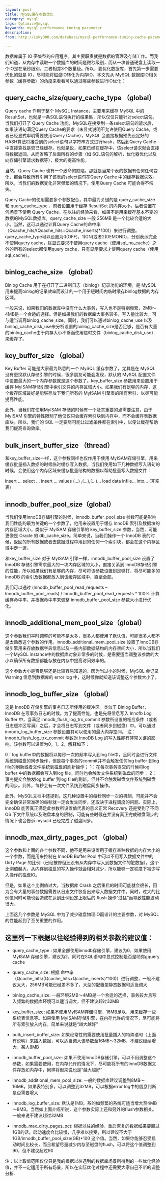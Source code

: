 ```yaml
---
layout: post
title: MySQL缓存参数优化
category: mysql
tags: Optimize@mysql
keywords: mysql performance tuning parameter
description: 
from: http://isky000.com/database/mysql-perfornamce-tuning-cache-parameter

---
```


数据库属于 IO 密集型的应用程序，其主要职责就是数据的管理及存储工作。而我们知道，从内存中读取一个数据库的时间是微秒级别，而从一块普通硬盘上读取一个IO是在毫秒级别，二者相差3个数量级。所以，要优化数据库，首先第一步需要优化的就是 IO，尽可能将磁盘IO转化为内存IO。本文先从 MySQL 数据库IO相关参数（缓存参数）的角度来看看可以通过哪些参数进行IO优化：

## query\_cache\_size/query\_cache\_type （global）
Query cache 作用于整个 MySQL Instance，主要用来缓存 MySQL 中的 ResultSet，也就是一条SQL语句执行的结果集，所以仅仅只能针对select语句。当我们打开了 Query Cache 功能，MySQL在接受到一条select语句的请求后，如果该语句满足Query Cache的要求（未显式说明不允许使用Query Cache，或者已经显式申明需要使用Query Cache），MySQL 会直接根据预先设定好的HASH算法将接受到的select语句以字符串方式进行hash，然后到Query Cache 中直接查找是否已经缓存。也就是说，如果已经在缓存中，该select请求就会直接将数据返回，从而省略了后面所有的步骤（如 SQL语句的解析，优化器优化以及向存储引擎请求数据等），极大的提高性能。

当然，Query Cache 也有一个致命的缺陷，那就是当某个表的数据有任何任何变化，都会导致所有引用了该表的select语句在Query Cache 中的缓存数据失效。所以，当我们的数据变化非常频繁的情况下，使用Query Cache 可能会得不偿失。

Query Cache的使用需要多个参数配合，其中最为关键的是 query_cache_size 和 query_cache_type ，前者设置用于缓存 ResultSet 的内存大小，后者设置在何场景下使用 Query Cache。在以往的经验来看，如果不是用来缓存基本不变的数据的MySQL数据库，query_cache_size 一般 256MB 是一个比较合适的大小。当然，这可以通过计算Query Cache的命中率（Qcache_hits/(Qcache_hits+Qcache_inserts)*100)）来进行调整。query_cache_type可以设置为0(OFF)，1(ON)或者2(DEMOND)，分别表示完全不使用query cache，除显式要求不使用query cache（使用sql_no_cache）之外的所有的select都使用query cache，只有显示要求才使用query cache（使用sql_cache）。

## binlog\_cache\_size （global）
Binlog Cache 用于在打开了二进制日志（binlog）记录功能的环境，是 MySQL 用来提高binlog的记录效率而设计的一个用于短时间内临时缓存binlog数据的内存区域。

一般来说，如果我们的数据库中没有什么大事务，写入也不是特别频繁，2MB～4MB是一个合适的选择。但是如果我们的数据库大事务较多，写入量比较大，可与适当调高binlog_cache_size。同时，我们可以通过binlog_cache_use 以及 binlog_cache_disk_use来分析设置的binlog_cache_size是否足够，是否有大量的binlog_cache由于内存大小不够而使用临时文件（binlog_cache_disk_use）来缓存了。

## key\_buffer\_size （global）
Key Buffer 可能是大家最为熟悉的一个 MySQL 缓存参数了，尤其是在 MySQL 没有更换默认存储引擎的时候，很多朋友可能会发现，默认的 MySQL 配置文件中设置最大的一个内存参数就是这个参数了。key_buffer_size 参数用来设置用于缓存 MyISAM存储引擎中索引文件的内存区域大小。如果我们有足够的内存，这个缓存区域最好是能够存放下我们所有的 MyISAM 引擎表的所有索引，以尽可能提高性能。

此外，当我们在使用MyISAM 存储的时候有一个及其重要的点需要注意，由于 MyISAM 引擎的特性限制了他仅仅只会缓存索引块到内存中，而不会缓存表数据库块。所以，我们的 SQL 一定要尽可能让过滤条件都在索引中，以便让缓存帮助我们提高查询效率。

## bulk\_insert\_buffer\_size （thread）
和key_buffer_size一样，这个参数同样也仅作用于使用 MyISAM存储引擎，用来缓存批量插入数据的时候临时缓存写入数据。当我们使用如下几种数据写入语句的时候，会使用这个内存区域来缓存批量结构的数据以帮助批量写入数据文件：

insert … select …
insert … values (…) ,(…),(…)…
load data infile… into… (非空表)

## innodb\_buffer\_pool\_size（global）
当我们使用InnoDB存储引擎的时候，innodb_buffer_pool_size 参数可能是影响我们性能的最为关键的一个参数了，他用来设置用于缓存 InnoDB 索引及数据块的内存区域大小，类似于 MyISAM 存储引擎的 key_buffer_size 参数，当然，可能更像是 Oracle 的 db_cache_size。简单来说，当我们操作一个 InnoDB 表的时候，返回的所有数据或者去数据过程中用到的任何一个索引块，都会在这个内存区域中走一遭。

和key_buffer_size 对于 MyISAM 引擎一样，innodb_buffer_pool_size 设置了 InnoDB 存储引擎需求最大的一块内存区域的大小，直接关系到 InnoDB存储引擎的性能，所以如果我们有足够的内存，尽可将该参数设置到足够打，将尽可能多的 InnoDB 的索引及数据都放入到该缓存区域中，直至全部。

我们可以通过 (Innodb_buffer_pool_read_requests – Innodb_buffer_pool_reads) / Innodb_buffer_pool_read_requests * 100% 计算缓存命中率，并根据命中率来调整 innodb_buffer_pool_size 参数大小进行优化。

## innodb\_additional\_mem\_pool\_size（global）
这个参数我们平时调整的可能不是太多，很多人都使用了默认值，可能很多人都不是太熟悉这个参数的作用。innodb_additional_mem_pool_size 设置了InnoDB存储引擎用来存放数据字典信息以及一些内部数据结构的内存空间大小，所以当我们一个MySQL Instance中的数据库对象非常多的时候，是需要适当调整该参数的大小以确保所有数据都能存放在内存中提高访问效率的。

这个参数大小是否足够还是比较容易知道的，因为当过小的时候，MySQL 会记录 Warning 信息到数据库的 error log 中，这时候你就知道该调整这个参数大小了。

## innodb\_log\_buffer\_size （global）
这是 InnoDB 存储引擎的事务日志所使用的缓冲区。类似于 Binlog Buffer，InnoDB 在写事务日志的时候，为了提高性能，也是先将信息写入 Innofb Log Buffer 中，当满足 innodb_flush_log_trx_commit 参数所设置的相应条件（或者日志缓冲区写满）之后，才会将日志写到文件（或者同步到磁盘）中。可以通过 innodb_log_buffer_size 参数设置其可以使用的最大内存空间。
注：innodb_flush_log_trx_commit 参数对 InnoDB Log 的写入性能有非常关键的影响。该参数可以设置为0，1，2，解释如下：

0：log buffer中的数据将以每秒一次的频率写入到log file中，且同时会进行文件系统到磁盘的同步操作，但是每个事务的commit并不会触发任何log buffer 到log file的刷新或者文件系统到磁盘的刷新操作；
1：在每次事务提交的时候将log buffer 中的数据都会写入到log file，同时也会触发文件系统到磁盘的同步；
2：事务提交会触发log buffer 到log file的刷新，但并不会触发磁盘文件系统到磁盘的同步。此外，每秒会有一次文件系统到磁盘同步操作。

此外，MySQL文档中还提到，这几种设置中的每秒同步一次的机制，可能并不会完全确保非常准确的每秒就一定会发生同步，还取决于进程调度的问题。实际上，InnoDB 能否真正满足此参数所设置值代表的意义正常 Recovery 还是受到了不同 OS 下文件系统以及磁盘本身的限制，可能有些时候在并没有真正完成磁盘同步的情况下也会告诉 mysqld 已经完成了磁盘同步。

## innodb\_max\_dirty\_pages\_pct （global）
这个参数和上面的各个参数不同，他不是用来设置用于缓存某种数据的内存大小的一个参数，而是用来控制在 InnoDB Buffer Pool 中可以不用写入数据文件中的Dirty Page 的比例（已经被修但还没有从内存中写入到数据文件的脏数据）。这个比例值越大，从内存到磁盘的写入操作就会相对减少，所以能够一定程度下减少写入操作的磁盘IO。

但是，如果这个比例值过大，当数据库 Crash 之后重启的时间可能就会很长，因为会有大量的事务数据需要从日志文件恢复出来写入数据文件中。同时，过大的比例值同时可能也会造成在达到比例设定上限后的 flush 操作“过猛”而导致性能波动很大。

上面这几个参数是 MySQL 中为了减少磁盘物理IO而设计的主要参数，对 MySQL 的性能起到了至关重要的作用。

## 这里列一下根据以往经验得到的相关参数的建议值：

* query_cache_type : 如果全部使用innodb存储引擎，建议为0，如果使用MyISAM 存储引擎，建议为2，同时在SQL语句中显式控制是否是哟你gquery cache

* query_cache_size: 根据 命中率（Qcache_hits/(Qcache_hits+Qcache_inserts)*100)）进行调整，一般不建议太大，256MB可能已经差不多了，大型的配置型静态数据可适当调大

* binlog_cache_size: 一般环境2MB～4MB是一个合适的选择，事务较大且写入频繁的数据库环境可以适当调大，但不建议超过32MB

* key_buffer_size: 如果不使用MyISAM存储引擎，16MB足以，用来缓存一些系统表信息等。如果使用 MyISAM存储引擎，在内存允许的情况下，尽可能将所有索引放入内存，简单来说就是“越大越好”

* bulk_insert_buffer_size: 如果经常性的需要使用批量插入的特殊语句（上面有说明）来插入数据，可以适当调大该参数至16MB～32MB，不建议继续增大，某人8MB

* innodb_buffer_pool_size: 如果不使用InnoDB存储引擎，可以不用调整这个参数，如果需要使用，在内存允许的情况下，尽可能将所有的InnoDB数据文件存放如内存中，同样将但来说也是“越大越好”

* innodb_additional_mem_pool_size: 一般的数据库建议调整到8MB～16MB，如果表特别多，可以调整到32MB，可以根据error log中的信息判断是否需要增大

* innodb_log_buffer_size: 默认是1MB，系的如频繁的系统可适当增大至4MB～8MB。当然如上面介绍所说，这个参数实际上还和另外的flush参数相关。一般来说不建议超过32MB

* innodb_max_dirty_pages_pct: 根据以往的经验，重启恢复的数据如果要超过1GB的话，启动速度会比较慢，几乎难以接受，所以建议不大于 1GB/innodb_buffer_pool_size(GB)*100 这个值。当然，如果你能够忍受启动时间比较长，而且希望尽量减少内存至磁盘的flush，可以将这个值调整到90，但不建议超过90

注：以上取值范围仅仅只是我的根据以往遇到的数据库场景所得到的一些优化经验值，并不一定适用于所有场景，所以在实际优化过程中还需要大家自己不断的调整分析.
